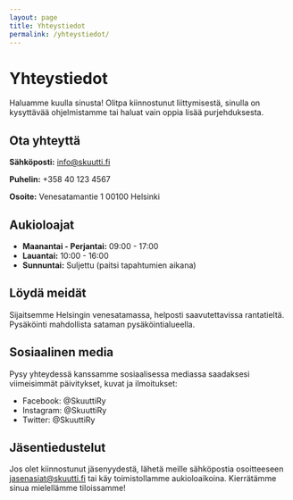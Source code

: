```yaml
---
layout: page
title: Yhteystiedot
permalink: /yhteystiedot/
---
```


# Yhteystiedot

Haluamme kuulla sinusta! Olitpa kiinnostunut liittymisestä, sinulla on kysyttävää ohjelmistamme tai haluat vain oppia lisää purjehduksesta.

## Ota yhteyttä

**Sähköposti:** info@skuutti.fi

**Puhelin:** +358 40 123 4567

**Osoite:**
Venesatamantie 1
00100 Helsinki

## Aukioloajat

- **Maanantai - Perjantai:** 09:00 - 17:00
- **Lauantai:** 10:00 - 16:00
- **Sunnuntai:** Suljettu (paitsi tapahtumien aikana)

## Löydä meidät

Sijaitsemme Helsingin venesatamassa, helposti saavutettavissa rantatieltä. Pysäköinti mahdollista sataman pysäköintialueella.

## Sosiaalinen media

Pysy yhteydessä kanssamme sosiaalisessa mediassa saadaksesi viimeisimmät päivitykset, kuvat ja ilmoitukset:

- Facebook: @SkuuttiRy
- Instagram: @SkuuttiRy
- Twitter: @SkuuttiRy

## Jäsentiedustelut

Jos olet kiinnostunut jäsenyydestä, lähetä meille sähköpostia osoitteeseen jasenasiat@skuutti.fi tai käy toimistollamme aukioloaikoina. Kierrätämme sinua mielellämme tiloissamme!
